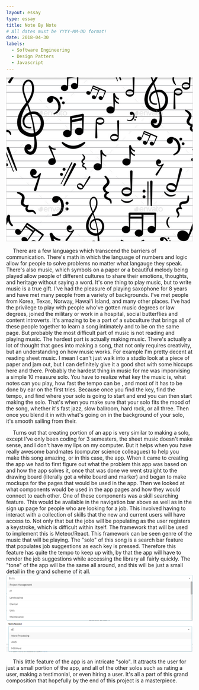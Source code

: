 ```yaml
---
layout: essay
type: essay
title: Note By Note
# All dates must be YYYY-MM-DD format!
date: 2018-04-30
labels:
  - Software Engineering
  - Design Patters
  - Javascript
---
```



<img class="ui medium centered rounded image" src="../images/finalEssayNotes.jpeg">
<p>
&emsp; There are a few languages which transcend the barriers of communication. There's math in which the language of numbers and logic allow for people to solve problems no matter what langauge they speak. There's also music, which symbols on a paper or a beautiful melody being played allow people of different cultures to share their emotions, thoughts, and heritage without saying a word. It's one thing to play music, but to write music is a true gift. I've had the pleasure of playing saxophone for 8 years and have met many people from a variety of backgrounds. I've met people from Korea, Texas, Norway, Hawai'i Island, and many other places. I've had the privilege to play with people who've gotten music degrees or law degrees, joined the military or work in a hospital, social butterflies and content introverts. It's amazing to be a part of a subculture that brings all of these people together to learn a song intimately and to be on the same page. But probably the most difficult part of music is not reading and playing music. The hardest part is actually making music. There's actually a lot of thought that goes into making a song, that not only requires creativity, but an understanding on how music works. For example I'm pretty decent at reading sheet music. I mean I can't just walk into a studio look at a piece of paper and jam out, but I can definitely give it a good shot with some hiccups here and there. Probably the hardest thing in music for me was imporvising a simple 10 measure solo. You have to realize what key the music is, what notes can you play, how fast the tempo can be , and most of it has to be done by ear on the first tries. Because once you find the key, find the tempo, and find where your solo is going to start and end you can then start making the solo. That's when you make sure that your solo fits the mood of the song, whether it's fast jazz, slow ballroom, hard rock, or all three. Then once you blend it in with what's going on in the background of your solo, it's smooth sailing from their.
</p>

<p>
&emsp; Turns out that creating portion of an app is very similar to making a solo, except I've only been coding for 3 semesters, the sheet music doesn't make sense, and I don't have my lips on my computer. But it helps when you have really awesome bandmates (computer science colleagues) to help you make this song amazing, or in this case, the app. When it came to creating the app we had to first figure out what the problem this app was based on and how the app solves it, once that was done we went straight to the drawing board (literally got a white board and marker) and began to make mockups for the pages that would be used in the app. Then we looked at what components would be used in the app pages and how they would connect to each other. One of these components was a skill searching feature. This would be available in the navigation bar above as well as in the sign up page for people who are looking for a job. This involved having to interact with a collection of skills that the new and current users will have access to. Not only that but the jobs will be populating as the user registers a keystroke, which is difficult within itself. The framework that will be used to implement this is Meteor/React. This framework can be seen genre of the music that will be playing. The "solo" of this song is a search bar feature that populates job suggestions as each key is pressed. Therefore this feature has quite the tempo to keep up with, by that the app will have to render the job suggestions while accessing the library all fairly quickly. The "tone" of the app will be the same all around, and this will be just a small detail in the grand scheme of it all. 
 
 <img class="ui medium image" src="../images/finalEssay1.PNG">
 <img class="ui medium image" src="../images/finalEssay2.PNG">

<p>
&emsp; This little feature of the app is an intricate "solo". It attracts the user for just a small portion of the app, and all of the other solos such as rating a user, making a testimonial, or even hiring a user. It's all a part of this grand composition that hopefully by the end of this project is a masterpiece.  
</p>
